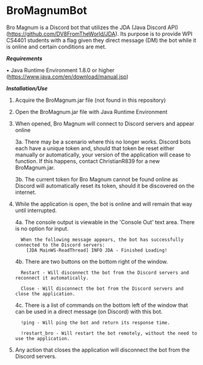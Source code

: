 # BroMagnumBot

Bro Magnum is a Discord bot that utilizes the JDA (Java Discord API) (https://github.com/DV8FromTheWorld/JDA). Its purpose is to provide WPI CS4401 students with a flag given they direct message (DM) the bot while it is online and certain conditions are met.

***Requirements***

• Java Runtime Environment 1.8.0 or higher (https://www.java.com/en/download/manual.jsp)

***Installation/Use***

1.  Acquire the BroMagnum.jar file (not found in this repository)

2.  Open the BroMagnum.jar file with Java Runtime Environment

3.  When opened, Bro Magnum will connect to Discord servers and appear online
      
      3a. There may be a scenario where this no longer works. Discord bots each have a unique token and, should that token be reset either manually or automatically, your version of the application will cease to function. If this happens, contact ChristianR839 for a new BroMagnum.jar.
      
      3b. The current token for Bro Magnum cannot be found online as Discord will automatically reset its token, should it be discovered on the internet.

4.  While the application is open, the bot is online and will remain that way until interrupted.
      
      4a. The console output is viewable in the 'Console Out' text area. There is no option for input.
          
          When the following message appears, the bot has successfully connected to the Discord servers:
            [JDA MainWS-ReadThread] INFO JDA - Finished Loading!
      
      4b. There are two buttons on the bottom right of the window.
          
          Restart - Will disconnect the bot from the Discord servers and reconnect it automatically.
          
          Close - Will disconnect the bot from the Discord servers and close the application.
      
      4c. There is a list of commands on the bottom left of the window that can be used in a direct message (on Discord) with this bot.
          
          !ping - Will ping the bot and return its response time.
          
          !restart_bro - Will restart the bot remotely, without the need to use the application.

5. Any action that closes the application will disconnect the bot from the Discord servers.
